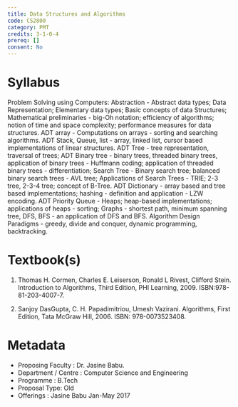 ```yaml
---
title: Data Structures and Algorithms
code: CS2800
category: PMT
credits: 3-1-0-4
prereq: []
consent: No
---
```


# Syllabus 

Problem Solving using Computers: Abstraction - Abstract data types; Data Representation; Elementary data types; Basic concepts of data Structures; Mathematical preliminaries - big-Oh notation; efficiency of algorithms; notion of time and space complexity; performance measures for data structures.
ADT array - Computations on arrays - sorting and searching algorithms.
ADT Stack, Queue, list - array, linked list, cursor based implementations of linear structures. ADT Tree - tree representation, traversal of trees; ADT Binary tree - binary trees, threaded binary trees, application of binary trees - Huffmann coding; application of threaded binary trees - differentiation;
Search Tree - Binary search tree; balanced binary search trees - AVL tree; Applications of Search Trees - TRIE; 2-3 tree, 2-3-4 tree; concept of B-Tree. ADT Dictionary - array based and tree based implementations; hashing - definition and application - LZW encoding. ADT Priority Queue - Heaps; heap-based implementations; applications of heaps - sorting; Graphs - shortest path, minimum spanning tree, DFS, BFS - an application of DFS and BFS. Algorithm Design Paradigms - greedy, divide and conquer, dynamic programming, backtracking. 


# Textbook(s)

1. Thomas H. Cormen, Charles E. Leiserson, Ronald L Rivest, Clifford Stein. Introduction to Algorithms, Third Edition, PHI Learning, 2009. ISBN:978-81-203-4007-7.

2. Sanjoy DasGupta, C. H. Papadimitriou, Umesh Vazirani. Algorithms, First Edition, Tata McGraw Hill, 2006. ISBN: 978-0073523408.


# Metadata
 
* Proposing Faculty : Dr. Jasine Babu. 
* Department / Centre : Computer Science and Engineering
* Programme : B.Tech 
* Proposal Type: Old
* Offerings : Jasine Babu Jan-May 2017
